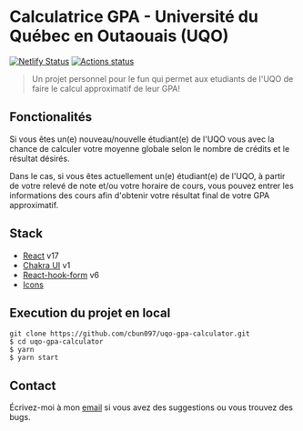 # Calculatrice GPA - Université du Québec en Outaouais (UQO)

[![Netlify Status](https://api.netlify.com/api/v1/badges/6892fe3e-4bdf-40e4-ae6b-11d704719aa1/deploy-status)](https://app.netlify.com/sites/cbun097-uqo-gpa-cal/deploys) [![Actions status](https://github.com/cbun097/uqo-gpa-calculator/workflows/Build%20frontend/badge.svg)](https://github.com/cbun097/uqo-gpa-calculator/actions)

> Un projet personnel pour le fun qui permet aux etudiants de l'UQO de faire le calcul approximatif de leur GPA!

## Fonctionalités

Si vous êtes un(e) nouveau/nouvelle étudiant(e) de l'UQO vous avec la chance de calculer votre moyenne globale selon le nombre de crédits et le résultat désirés.

Dans le cas, si vous êtes actuellement un(e) étudiant(e) de l'UQO, à partir de votre relevé de note et/ou votre horaire de cours, vous pouvez entrer les informations des cours afin d'obtenir votre résultat final de votre GPA approximatif.

## Stack

- [React](https://reactjs.org/) v17
- [Chakra UI](https://chakra-ui.com/) v1
- [React-hook-form](https://react-hook-form.com/) v6
- [Icons](https://fontawesome.com/)

## Execution du projet en local

```text
git clone https://github.com/cbun097/uqo-gpa-calculator.git
$ cd uqo-gpa-calculator
$ yarn
$ yarn start
```

>

## Contact

Écrivez-moi à mon [email](mailto:cbun.dev@gmail.com) si vous avez des suggestions ou vous trouvez des bugs.
